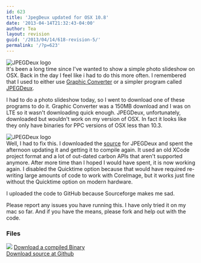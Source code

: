 ```yaml
---
id: 623
title: 'JpegDeux updated for OSX 10.8'
date: '2013-04-14T21:32:43-04:00'
author: Tea
layout: revision
guid: '/2013/04/14/618-revision-5/'
permalink: '/?p=623'
---
```


![JPEGDeux logo](/apps/JPEGDeux/jpegdeux_1.png)  
It's been a long time since I've wanted to show a simple photo slideshow on OSX. Back in the day I feel like i had to do this more often. I remembered that I used to either use [Graphic Converter](http://www.lemkesoft.de/en/start/) or a simpler program called [JPEGDeux](http://sourceforge.net/projects/jpegdeux/).

I had to do a photo slideshow today, so I went to download one of these programs to do it. Graphic Converter was a 150MB download and I was on LTE so it wasn't downloading quick enough. JPEGDeux, unfortunately, downloaded but wouldn't work on my version of OSX. In fact it looks like they only have binaries for PPC versions of OSX less than 10.3.

![JPEGDeux logo](/apps/JPEGDeux/jpegdeux_2.png)  
Well, I had to fix this. I downloaded the [source](http://sourceforge.net/projects/jpegdeux/) for JPEGDeux and spent the afternoon updating it and getting it to compile again. It used an old XCode project format and a lot of out-dated carbon APIs that aren't supported anymore. After more time than I hoped I would have spent, it is now working again. I disabled the Quicktime option because that would have required re-writing large amounts of code to work with CoreImage, but it works just fine without the Quicktime option on modern hardware.

I uploaded the code to GitHub because Sourceforge makes me sad.

Please report any issues you have running this. I have only tried it on my mac so far. And if you have the means, please fork and help out with the code.

### Files

[![](/img/famfamicons/icons/page_white_put.png)](/apps/JPEGDeux/JPEGDeux_1.9.dmg) [Download a compiled Binary](/apps/JPEGDeux/jPEGDeux_1.9.dmg)  
[Download source at Github](https://github.com/teacurran/JpegDeux)